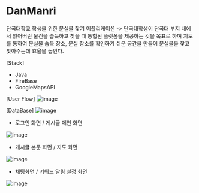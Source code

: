 # DanManri

단국대학교 학생을 위한 분실물 찾기 어플리케이션
->  단국대학생이 단국대 부지 내에서 잃어버린 물건을 습득하고 찾을 때 통합된 플랫폼을 제공하는 것을 목표로 하며 지도를 통하여 분실물 습득 장소, 분실 장소를 확인하기 쉬운 공간을 만들어 분실물을 찾고 찾아주는데 효율을 높인다.

[Stack]
- Java
- FireBase
- GoogleMapsAPI

[User Flow]
![image](https://user-images.githubusercontent.com/55780312/222876207-5a4f2b31-805c-45ee-8a84-f23e188b0e1f.png)

[DataBase]
![image](https://user-images.githubusercontent.com/55780312/222876224-63fd40e6-f335-4768-8274-ac306a695b11.png)


- 로그인 화면 / 게시글 메인 화면

![image](https://user-images.githubusercontent.com/55780312/222876338-334ab55c-54a1-40e9-8853-81ba4ae5b424.png)

- 게시글 본문 화면 / 지도 화면

![image](https://user-images.githubusercontent.com/55780312/222876365-3a95301e-b5ab-49ae-9f87-51ce2126719e.png)

- 채팅화면 / 키워드 알림 설정 화면

![image](https://user-images.githubusercontent.com/55780312/222876378-7d4f85a1-3bde-4a19-ae95-d7e3ea2619e0.png)
